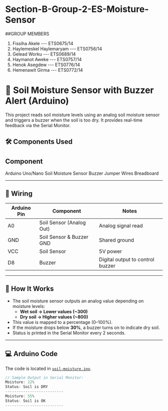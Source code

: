 # Section-B-Group-2-ES-Moisture-Sensor

##GROUP MEMBERS
 1. Fissiha Akele --- ETS0675/14
 2. Haylemeskel Haylemaryam --- ETS0756/14
 3. Gelead Worku --- ETS0689/14
 4. Haymanot Aweke --- ETS0757/14
 5. Henok Asegdew --- ETS0776/14
 6. Hemenawit Girma --- ETS0772/14

# 🌱 Soil Moisture Sensor with Buzzer Alert (Arduino)

This project reads soil moisture levels using an analog soil moisture sensor and triggers a buzzer when the soil is too dry. It provides real-time feedback via the Serial Monitor.

## 🛠️ Components Used

Component          
-----------------------
Arduino Uno/Nano
Soil Moisture Sensor
Buzzer
Jumper Wires
Breadboard

---

## 🔌 Wiring

| Arduino Pin | Component                | Notes                            |
|-------------|--------------------------|----------------------------------|
| A0          | Soil Sensor (Analog Out) | Analog signal read               |
| GND         | Soil Sensor & Buzzer GND | Shared ground                    |
| VCC         | Soil Sensor              | 5V power                         |
| D8          | Buzzer                   | Digital output to control buzzer |

---

## 🧠 How It Works

- The soil moisture sensor outputs an analog value depending on moisture levels:
  - **Wet soil → Lower values (~300)**
  - **Dry soil → Higher values (~800)**
- This value is mapped to a percentage (0–100%).
- If the moisture drops below **30%**, a buzzer turns on to indicate dry soil.
- Status is printed in the Serial Monitor every 2 seconds.

---

## 💻 Arduino Code

The code is located in [`soil-moisture.ino`](./soil-moisture.ino).

```cpp
// Sample Output in Serial Monitor:
Moisture: 22%
Status: Soil is DRY
--------------------------
Moisture: 55%
Status: Soil is OK
--------------------------
